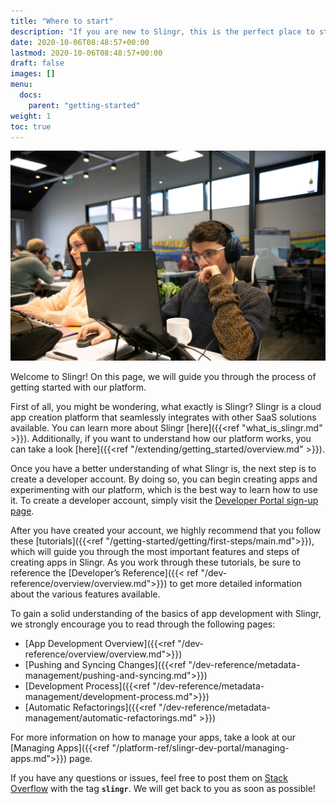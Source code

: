 ```yaml
---
title: "Where to start"
description: "If you are new to Slingr, this is the perfect place to start. Here, you'll find guidance to help you learn and use the platform effectively."
date: 2020-10-06T08:48:57+00:00
lastmod: 2020-10-06T08:48:57+00:00
draft: false
images: []
menu:
  docs:
    parent: "getting-started"
weight: 1
toc: true
---
```

![hola](/images/vendor/where-to.png)

Welcome to Slingr! On this page, we will guide you through the process of getting started with our platform.

First of all, you might be wondering, what exactly is Slingr? Slingr is a cloud app creation platform that seamlessly integrates with other SaaS solutions available. You can learn more about Slingr [here]({{<ref "what_is_slingr.md" >}}). Additionally, if you want to understand how our platform works, you can take a look [here]({{<ref "/extending/getting_started/overview.md" >}}).

Once you have a better understanding of what Slingr is, the next step is to create a developer account. By doing so, you can begin creating apps and experimenting with our platform, which is the best way to learn how to use it. To create a developer account, simply visit the [Developer Portal sign-up page](https://developer-portal.slingrs.io/signUp.html).

After you have created your account, we highly recommend that you follow these [tutorials]({{<ref "/getting-started/getting/first-steps/main.md">}}), which will guide you through the most important features and steps of creating apps in Slingr. As you work through these tutorials, be sure to reference the [Developer’s Reference]({{< ref "/dev-reference/overview/overview.md">}}) to get more detailed information about the various features available.

To gain a solid understanding of the basics of app development with Slingr, we strongly encourage you to read through the following pages:

- [App Development Overview]({{<ref "/dev-reference/overview/overview.md">}})
- [Pushing and Syncing Changes]({{<ref "/dev-reference/metadata-management/pushing-and-syncing.md">}})
- [Development Process]({{<ref "/dev-reference/metadata-management/development-process.md">}})
- [Automatic Refactorings]({{<ref "/dev-reference/metadata-management/automatic-refactorings.md" >}})

For more information on how to manage your apps, take a look at our [Managing Apps]({{<ref "/platform-ref/slingr-dev-portal/managing-apps.md">}}) page.

If you have any questions or issues, feel free to post them on [Stack Overflow](https://stackoverflow.com/) with the tag **`slingr`**. We will get back to you as soon as possible!

